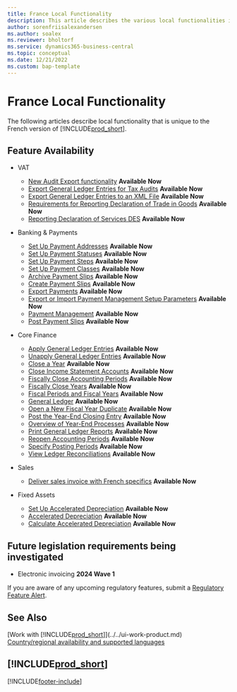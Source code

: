 ```yaml
---
title: France Local Functionality
description: This article describes the various local functionalities in the French version of Business Central.
author: sorenfriisalexandersen
ms.author: soalex
ms.reviewer: bholtorf
ms.service: dynamics365-business-central
ms.topic: conceptual
ms.date: 12/21/2022
ms.custom: bap-template
---
```


# France Local Functionality

The following articles describe local functionality that is unique to the French version of [!INCLUDE[prod_short](../../includes/prod_short.md)].  

## Feature Availability

* VAT
    * [New Audit Export functionality](export-french-audit-file.md) **Available Now**
    * [Export General Ledger Entries for Tax Audits](how-to-export-general-ledger-entries-for-tax-audits.md) **Available Now**
    * [Export General Ledger Entries to an XML File](how-to-export-general-ledger-entries-to-an-xml-file.md) **Available Now**
    * [Requirements for Reporting Declaration of Trade in Goods](requirements-for-reporting-declaration-of-trade-in-goods.md) **Available Now**
    * [Reporting Declaration of Services DES](../../finance-how-setup-use-service-declaration.md) **Available Now**

* Banking & Payments
    * [Set Up Payment Addresses](how-to-set-up-payment-addresses.md) **Available Now**
    * [Set Up Payment Statuses](/dynamics365/business-central/LocalFunctionality/France/how-to-set-up-payment-classes) **Available Now**
    * [Set Up Payment Steps](/dynamics365/business-central/LocalFunctionality/France/how-to-set-up-payment-classes) **Available Now**
    * [Set Up Payment Classes](how-to-set-up-payment-classes.md) **Available Now**
    * [Archive Payment Slips](how-to-archive-payment-slips.md) **Available Now**
    * [Create Payment Slips](how-to-create-payment-slips.md) **Available Now**
    * [Export Payments](how-to-export-payments.md) **Available Now**
    * [Export or Import Payment Management Setup Parameters](how-to-export-or-import-payment-management-setup-parameters.md) **Available Now**
    * [Payment Management](payment-management.md) **Available Now**
    * [Post Payment Slips](how-to-post-payment-slips.md) **Available Now**

* Core Finance
    * [Apply General Ledger Entries](how-to-apply-general-ledger-entries.md) **Available Now**
    * [Unapply General Ledger Entries](how-to-unapply-general-ledger-entries.md) **Available Now**
    * [Close a Year](how-to-close-years.md) **Available Now**
    * [Close Income Statement Accounts](how-to-close-income-statement-accounts.md) **Available Now**
    * [Fiscally Close Accounting Periods](how-to-fiscally-close-accounting-periods.md) **Available Now**
    * [Fiscally Close Years](how-to-fiscally-close-years.md) **Available Now**
    * [Fiscal Periods and Fiscal Years](fiscal-periods-and-fiscal-years.md) **Available Now**
    * [General Ledger](general-ledger.md) **Available Now**
    * [Open a New Fiscal Year Duplicate](how-to-open-a-new-fiscal-year-duplicate.md) **Available Now**
    * [Post the Year-End Closing Entry](how-to-post-the-year-end-closing-entry.md) **Available Now**
    * [Overview of Year-End Processes](year-end-processes-overview.md) **Available Now**
    * [Print General Ledger Reports](how-to-print-general-ledger-reports.md) **Available Now**
    * [Reopen Accounting Periods](how-to-reopen-accounting-periods.md) **Available Now**
    * [Specify Posting Periods](how-to-specify-posting-periods.md) **Available Now**
    * [View Ledger Reconciliations](how-to-view-ledger-reconciliations.md) **Available Now**

* Sales
    * [Deliver sales invoice with French specifics](finance-sales-invoice-specifics.md) **Available Now**

* Fixed Assets
    * [Set Up Accelerated Depreciation](how-to-set-up-accelerated-depreciation.md) **Available Now**
    * [Accelerated Depreciation](accelerated-depreciation.md) **Available Now**
    * [Calculate Accelerated Depreciation](how-to-calculate-accelerated-depreciation.md) **Available Now**

## Future legislation requirements being investigated

* Electronic invoicing **2024 Wave 1**

If you are aware of any upcoming regulatory features, submit a [Regulatory Feature Alert](https://forms.office.com/pages/responsepage.aspx?id=v4j5cvGGr0GRqy180BHbRwkeauYiJKZOpJ0CtKuVmJlURURaMlQ4Rk05UFY4NkVEOTA0MUU5WThXSC4u).  

## See Also

[Work with [!INCLUDE[prod_short](../../includes/prod_short.md)]](../../ui-work-product.md)  
[Country/regional availability and supported languages](/dynamics365/business-central/dev-itpro/compliance/apptest-countries-and-translations)  

## [!INCLUDE[prod_short](../../includes/free_trial_md.md)]  


[!INCLUDE[footer-include](../../includes/footer-banner.md)]
